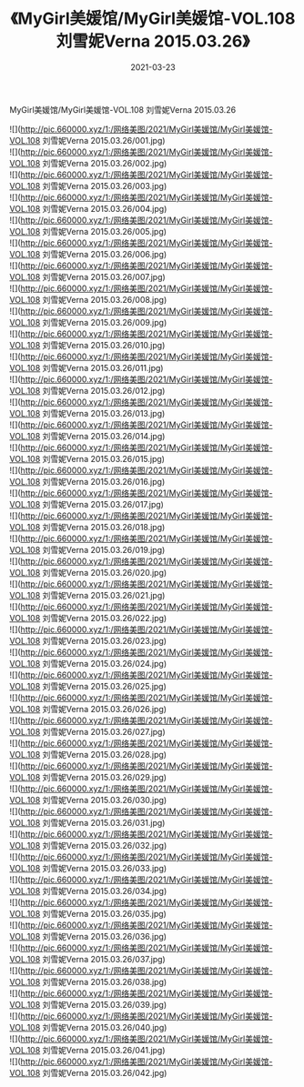 ﻿---
layout: post
title:  《MyGirl美媛馆/MyGirl美媛馆-VOL.108 刘雪妮Verna 2015.03.26》
date:   2021-03-23
img: http://pic.660000.xyz/1:/网络美图/2021/MyGirl美媛馆/MyGirl美媛馆-VOL.108 刘雪妮Verna 2015.03.26/000.jpg
categories: [美女, 清纯, 唯美]
---

MyGirl美媛馆/MyGirl美媛馆-VOL.108 刘雪妮Verna 2015.03.26

 ![](http://pic.660000.xyz/1:/网络美图/2021/MyGirl美媛馆/MyGirl美媛馆-VOL.108 刘雪妮Verna 2015.03.26/001.jpg) <br>![](http://pic.660000.xyz/1:/网络美图/2021/MyGirl美媛馆/MyGirl美媛馆-VOL.108 刘雪妮Verna 2015.03.26/002.jpg) <br>![](http://pic.660000.xyz/1:/网络美图/2021/MyGirl美媛馆/MyGirl美媛馆-VOL.108 刘雪妮Verna 2015.03.26/003.jpg) <br>![](http://pic.660000.xyz/1:/网络美图/2021/MyGirl美媛馆/MyGirl美媛馆-VOL.108 刘雪妮Verna 2015.03.26/004.jpg) <br>![](http://pic.660000.xyz/1:/网络美图/2021/MyGirl美媛馆/MyGirl美媛馆-VOL.108 刘雪妮Verna 2015.03.26/005.jpg) <br>![](http://pic.660000.xyz/1:/网络美图/2021/MyGirl美媛馆/MyGirl美媛馆-VOL.108 刘雪妮Verna 2015.03.26/006.jpg) <br>![](http://pic.660000.xyz/1:/网络美图/2021/MyGirl美媛馆/MyGirl美媛馆-VOL.108 刘雪妮Verna 2015.03.26/007.jpg) <br>![](http://pic.660000.xyz/1:/网络美图/2021/MyGirl美媛馆/MyGirl美媛馆-VOL.108 刘雪妮Verna 2015.03.26/008.jpg) <br>![](http://pic.660000.xyz/1:/网络美图/2021/MyGirl美媛馆/MyGirl美媛馆-VOL.108 刘雪妮Verna 2015.03.26/009.jpg) <br>![](http://pic.660000.xyz/1:/网络美图/2021/MyGirl美媛馆/MyGirl美媛馆-VOL.108 刘雪妮Verna 2015.03.26/010.jpg) <br>![](http://pic.660000.xyz/1:/网络美图/2021/MyGirl美媛馆/MyGirl美媛馆-VOL.108 刘雪妮Verna 2015.03.26/011.jpg) <br>![](http://pic.660000.xyz/1:/网络美图/2021/MyGirl美媛馆/MyGirl美媛馆-VOL.108 刘雪妮Verna 2015.03.26/012.jpg) <br>![](http://pic.660000.xyz/1:/网络美图/2021/MyGirl美媛馆/MyGirl美媛馆-VOL.108 刘雪妮Verna 2015.03.26/013.jpg) <br>![](http://pic.660000.xyz/1:/网络美图/2021/MyGirl美媛馆/MyGirl美媛馆-VOL.108 刘雪妮Verna 2015.03.26/014.jpg) <br>![](http://pic.660000.xyz/1:/网络美图/2021/MyGirl美媛馆/MyGirl美媛馆-VOL.108 刘雪妮Verna 2015.03.26/015.jpg) <br>![](http://pic.660000.xyz/1:/网络美图/2021/MyGirl美媛馆/MyGirl美媛馆-VOL.108 刘雪妮Verna 2015.03.26/016.jpg) <br>![](http://pic.660000.xyz/1:/网络美图/2021/MyGirl美媛馆/MyGirl美媛馆-VOL.108 刘雪妮Verna 2015.03.26/017.jpg) <br>![](http://pic.660000.xyz/1:/网络美图/2021/MyGirl美媛馆/MyGirl美媛馆-VOL.108 刘雪妮Verna 2015.03.26/018.jpg) <br>![](http://pic.660000.xyz/1:/网络美图/2021/MyGirl美媛馆/MyGirl美媛馆-VOL.108 刘雪妮Verna 2015.03.26/019.jpg) <br>![](http://pic.660000.xyz/1:/网络美图/2021/MyGirl美媛馆/MyGirl美媛馆-VOL.108 刘雪妮Verna 2015.03.26/020.jpg) <br>![](http://pic.660000.xyz/1:/网络美图/2021/MyGirl美媛馆/MyGirl美媛馆-VOL.108 刘雪妮Verna 2015.03.26/021.jpg) <br>![](http://pic.660000.xyz/1:/网络美图/2021/MyGirl美媛馆/MyGirl美媛馆-VOL.108 刘雪妮Verna 2015.03.26/022.jpg) <br>![](http://pic.660000.xyz/1:/网络美图/2021/MyGirl美媛馆/MyGirl美媛馆-VOL.108 刘雪妮Verna 2015.03.26/023.jpg) <br>![](http://pic.660000.xyz/1:/网络美图/2021/MyGirl美媛馆/MyGirl美媛馆-VOL.108 刘雪妮Verna 2015.03.26/024.jpg) <br>![](http://pic.660000.xyz/1:/网络美图/2021/MyGirl美媛馆/MyGirl美媛馆-VOL.108 刘雪妮Verna 2015.03.26/025.jpg) <br>![](http://pic.660000.xyz/1:/网络美图/2021/MyGirl美媛馆/MyGirl美媛馆-VOL.108 刘雪妮Verna 2015.03.26/026.jpg) <br>![](http://pic.660000.xyz/1:/网络美图/2021/MyGirl美媛馆/MyGirl美媛馆-VOL.108 刘雪妮Verna 2015.03.26/027.jpg) <br>![](http://pic.660000.xyz/1:/网络美图/2021/MyGirl美媛馆/MyGirl美媛馆-VOL.108 刘雪妮Verna 2015.03.26/028.jpg) <br>![](http://pic.660000.xyz/1:/网络美图/2021/MyGirl美媛馆/MyGirl美媛馆-VOL.108 刘雪妮Verna 2015.03.26/029.jpg) <br>![](http://pic.660000.xyz/1:/网络美图/2021/MyGirl美媛馆/MyGirl美媛馆-VOL.108 刘雪妮Verna 2015.03.26/030.jpg) <br>![](http://pic.660000.xyz/1:/网络美图/2021/MyGirl美媛馆/MyGirl美媛馆-VOL.108 刘雪妮Verna 2015.03.26/031.jpg) <br>![](http://pic.660000.xyz/1:/网络美图/2021/MyGirl美媛馆/MyGirl美媛馆-VOL.108 刘雪妮Verna 2015.03.26/032.jpg) <br>![](http://pic.660000.xyz/1:/网络美图/2021/MyGirl美媛馆/MyGirl美媛馆-VOL.108 刘雪妮Verna 2015.03.26/033.jpg) <br>![](http://pic.660000.xyz/1:/网络美图/2021/MyGirl美媛馆/MyGirl美媛馆-VOL.108 刘雪妮Verna 2015.03.26/034.jpg) <br>![](http://pic.660000.xyz/1:/网络美图/2021/MyGirl美媛馆/MyGirl美媛馆-VOL.108 刘雪妮Verna 2015.03.26/035.jpg) <br>![](http://pic.660000.xyz/1:/网络美图/2021/MyGirl美媛馆/MyGirl美媛馆-VOL.108 刘雪妮Verna 2015.03.26/036.jpg) <br>![](http://pic.660000.xyz/1:/网络美图/2021/MyGirl美媛馆/MyGirl美媛馆-VOL.108 刘雪妮Verna 2015.03.26/037.jpg) <br>![](http://pic.660000.xyz/1:/网络美图/2021/MyGirl美媛馆/MyGirl美媛馆-VOL.108 刘雪妮Verna 2015.03.26/038.jpg) <br>![](http://pic.660000.xyz/1:/网络美图/2021/MyGirl美媛馆/MyGirl美媛馆-VOL.108 刘雪妮Verna 2015.03.26/039.jpg) <br>![](http://pic.660000.xyz/1:/网络美图/2021/MyGirl美媛馆/MyGirl美媛馆-VOL.108 刘雪妮Verna 2015.03.26/040.jpg) <br>![](http://pic.660000.xyz/1:/网络美图/2021/MyGirl美媛馆/MyGirl美媛馆-VOL.108 刘雪妮Verna 2015.03.26/041.jpg) <br>![](http://pic.660000.xyz/1:/网络美图/2021/MyGirl美媛馆/MyGirl美媛馆-VOL.108 刘雪妮Verna 2015.03.26/042.jpg) <br>